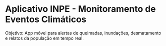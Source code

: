 # Aplicativo INPE - Monitoramento de Eventos Climáticos
Objetivo: App móvel para alertas de queimadas, inundações, desmatamento e relatos da população em tempo real.
